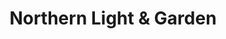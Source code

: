 ---
title: "Northern Light & Garden"
url: /beaverton/northern-light-und-garden/
shop: Garten-Center
---